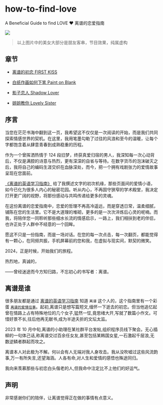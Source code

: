 # how-to-find-love

A Beneficial Guide to find LOVE ❤️ 离谱的恋爱指南

![](/assets/cover.png)

> 以上图片中的美女大部分是朋友客串，节目效果，纯属虚构

## 章节

- [离谱的初恋 FIRST KISS](/story/01_first_kiss.CN.md)

- [白纸作画如何下笔 Paint on Blank](/story/02_paint_on_blank.md)

- [影子恋人 Shadow Lover](/story/03_shadow_lover.md)

- [姐姐教你 Lovely Sister](/story/04_lovely_sister.md)

## 序言

当您在茫茫书海中翻到这一页，我希望这不仅仅是一次阅读的开始，而是我们共同探索情感世界的契机。在这里，我用笔墨勾勒了过往的风浪和至今的温暖，让每个字都饱含着从肆意青春到成熟稳重的历程。

作为一个曾挥洒热情于 124 段旧梦，终获真爱归宿的男人，我深知每一次心动背后，不仅是满腔的诗意与热烈，更有深深的自省与等待。在数字货币的泡沫破灭之后，我将自己的编码生涯交织在血脉深处，而今，把一个拥有戏剧张力的爱情故事呈现在您面前。

[《离谱的英语学习指南》](https://github.com/byoungd/English-level-up-tips) 给了我撰述文字的初次机缘，那些页面间的爱情小语，如今已化为很多人内心的秘密花园。听从内心，不再固守狭窄的学术殿堂，我决定打开更广阔的视野，将那份感动与共鸣传递给更多的灵魂。

在这份离谱的恋爱指南中，恋爱的哲理不再高冷遥远，而是穿透日常，温柔细腻，铺陈在您的生活里。它不是大道理的堆砌，更多的是一次次淬炼后心灵的呢喃。而我，将陪伴您一同聆听那些细水长流的情感启示，一路上，我们相扶到老的伴侣，也许正处于人群中不经意的一个回眸。

愿这不只是一份指南，而是一场对话。在您的每一次点击，每一次翻页，都能觉得有一颗心，在同频共振，手机屏幕前的您和我，在虚拟与现实间，默契的微笑。

2024，正是时候，开始我们的旅程。

热烈地，真诚的，

——曾经迷途而今方知归路，不忘初心的书写者：离谱。

## 离谱是谁

很多朋友都是通过 [离谱的英语学习指南](https://github.com/byoungd/English-level-up-tips) 知道 `离谱` 这个人的，这个指南里有一个彩蛋 [`离谱的爱情往事`](https://github.com/byoungd/English-level-up-tips/tree/master/part-3)。起初,离谱只是想写篇短文,缅怀一下逝去的初恋。但当他追忆起曾在情路上占有特殊地位的几个女子,猛然一怔,竟思绪大开,写就了数篇小作文。可惜好景不长,往后他再无献书,成为半途夭折的文坛太监。

2023 年 10 月中旬,离谱的小助理在某社群平台发帖,组织程序员线下聚会。无心插柳的一句体己话,称离谱交过百余任女友,甚至包括某韩国女星,一石激起千层浪,无数逆鳞者群起而攻之。

离谱本人对此极为不解。何以会有人无端对我人身攻击。我从没吹嘘过这些风流韵事,万一有所失言,还望海涵。人各有命,对人生和爱情的感悟也殊途同归。

我向来羡慕那些与初恋白头偕老的人,但我命中注定比不上他们的好运气。

## 声明

非常感谢你们的陪伴，让离谱觉得正在做的事情有点意义。
